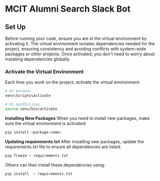 # MCIT Alumni Search Slack Bot

## Set Up

Before running your code, ensure you are in the virtual environment by activating it. The virtual environment isolates dependencies needed for the project, ensuring consistency and avoiding conflicts with system-wide packages or other projects. Once activated, you don't need to worry about installing dependencies globally.

### Activate the Virtual Environment

Each time you work on the project, activate the virtual environment:
```bash
# On Windows
venv\Scripts\activate

# On macOS/Linux
source venv/bin/activate
```

**Installing New Packages**
When you need to install new packages, make sure the virtual environment is activated:
```bash
pip install <package-name>
```
**Updating requirements.txt**
After installing new packages, update the requirements.txt file to ensure all dependencies are listed:
```bash
pip freeze > requirements.txt
```

Others can then install these dependencies using:
```bash
pip install -r requirements.txt
```